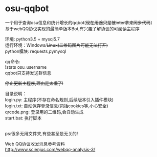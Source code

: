 # osu-qqbot 
一个用于查询osu信息和统计增长的qqbot(~~现在用途只是被inter拿来同步代码~~） </br>
基于webQQ协议实现的最简单版本Bot,有兴趣了解协议的可阅读主程序</br>


环境: python3.5 + mysql5.7</br>
运行环境：Windows/~~Linux(二维码图片可能无法打开)~~</br>
python模块: requests,pymysql</br>

qq命令:</br>
!stats osu_username</br>
qqbot只支持发送群信息</br>

~~停止更新主程序,理由是太懒了!~~

目录说明：</br>
login.py: 主程序(不存在命名规则,后续版本引入插件模块)</br>
login.txt: 自动保存登录信息(包括cookies等,小心安全)</br>
qrcode.png: 登录用的二维码,会自动生成</br>
start.bat: 执行脚本</br></br>

ps:很多无用文件夹,有些甚至是无关的!


Web QQ协议收发消息参考资料</br>
http://www.scienjus.com/webqq-analysis-3/
